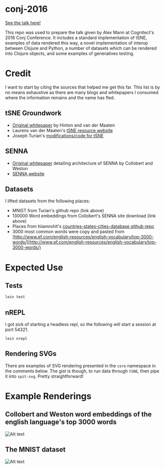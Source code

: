# conj-2016

[See the talk here!](https://www.youtube.com/watch?v=qRXhjElFJJE)

This repo was used to prepare the talk given by Alex Mann at Cognitect's 2016 Conj Conference. It includes a standard implementation of tSNE, examples of data rendered this way, a novel implementation of interop between Clojure and Python, a number of datasets which can be rendered into Clojure objects, and some examples of generatives testing.

# Credit
I want to start by citing the sources that helped me get this far. This list is by no means exhaustive as there are many blogs and whitepapers I consumed where the information remains and the name has fled.

## tSNE Groundwork
- [Original whitepaper](https://lvdmaaten.github.io/publications/papers/MachLearn_2012.pdf) by Hinton and van der Maaten
- Laurens van der Maaten's [tSNE resource website](https://lvdmaaten.github.io/tsne/)
- Joseph Turian's [modifications/code for tSNE](https://github.com/turian/textSNE)

## SENNA
- [Original whitepaper](http://ronan.collobert.com/pub/matos/2011_nlp_jmlr.pdf) detailing architecture of SENNA by Collobert and Weston
- [SENNA website](http://ronan.collobert.com/senna/)

## Datasets
I lifted datasets from the following places:
- MNIST from Turian's github repo (link above)
- 130000 Word embeddings from Collobert's SENNA site download (link above)
- Places from hiiamrohit's [countries-states-cities-database github repo](https://github.com/hiiamrohit/Countries-States-Cities-database)
- 3000 most common words were copy and pasted from [http://www.ef.com/english-resources/english-vocabulary/top-3000-words/](http://www.ef.com/english-resources/english-vocabulary/top-3000-words/)

# Expected Use
## Tests

```bash
lein test
```

## nREPL
I got sick of starting a headless repl, so the following will start a session at port 54321.

```
lein nrepl
```

## Rendering SVGs
There are examples of SVG rendering presented in the `core` namespace in the comments below. The gist is though, to run data through `tSNE`, then pipe it into `spit-svg`. Pretty straightforward!

# Example Renderings
## Collobert and Weston word embeddings of the english language's top 3000 words

![Alt text](https://rawgithub.com/AlexanderMann/conj-2016/master/renderings/dali.words-small.svg)

## The MNIST dataset

![Alt text](https://rawgithub.com/AlexanderMann/conj-2016/master/renderings/dali.mnist-1.svg)
